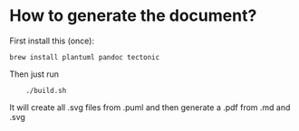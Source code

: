 # How to generate the document?

First install this (once):
```
brew install plantuml pandoc tectonic 
```

Then just run
```
    ./build.sh
```

It will create all .svg files from .puml and then generate a .pdf from .md and .svg